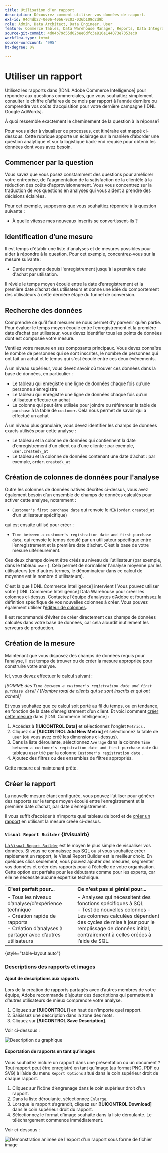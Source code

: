 ```yaml
---
title: Utilisation d’un rapport
description: Découvrez comment utiliser vos données de rapport.
exl-id: 94d4db27-0e06-4066-9c03-036b109d2d9b
role: Admin, Data Architect, Data Engineer, User
feature: Commerce Tables, Data Warehouse Manager, Reports, Data Integration
source-git-commit: 4d04b79d55d02bee6dfc3a810e144073e7353ec0
workflow-type: tm+mt
source-wordcount: '995'
ht-degree: 0%

---
```


# Utiliser un rapport

Utilisez les rapports dans [!DNL Adobe Commerce Intelligence] pour répondre aux questions commerciales, que vous souhaitiez simplement consulter le chiffre d’affaires de ce mois par rapport à l’année dernière ou comprendre vos coûts d’acquisition pour votre dernière campagne [!DNL Google AdWords].

À quoi ressemble exactement le cheminement de la question à la réponse?

Pour vous aider à visualiser ce processus, cet itinéraire est mappé ci-dessous. Cette rubrique apporte un éclairage sur la manière d’aborder une question analytique et sur la logistique back-end requise pour obtenir les données dont vous avez besoin.

## Commencer par la question

Vous savez que vous posez constamment des questions pour améliorer votre entreprise, de l&#39;augmentation de la satisfaction de la clientèle à la réduction des coûts d&#39;approvisionnement. Vous vous concentrez sur la traduction de vos questions en analyses qui vous aident à prendre des décisions éclairées.

Pour cet exemple, supposons que vous souhaitiez répondre à la question suivante :

* À quelle vitesse mes nouveaux inscrits se convertissent-ils ?

## Identification d’une mesure

Il est temps d&#39;établir une liste d&#39;analyses et de mesures possibles pour aider à répondre à la question. Pour cet exemple, concentrez-vous sur la mesure suivante :

* Durée moyenne depuis l&#39;enregistrement jusqu&#39;à la première date d&#39;achat par utilisation.

Il révèle le temps moyen écoulé entre la date d’enregistrement et la première date d’achat des utilisateurs et donne une idée du comportement des utilisateurs à cette dernière étape du funnel de conversion.

## Recherche des données

Comprendre ce qu’il faut mesurer ne nous permet d’y parvenir qu’en partie. Pour évaluer le temps moyen écoulé entre l’enregistrement et la première date d’achat par utilisateur, vous devez identifier tous les points de données dont est composée votre mesure.

Ventilez votre mesure en ses composants principaux. Vous devez connaître le nombre de personnes qui se sont inscrites, le nombre de personnes qui ont fait un achat et le temps qui s&#39;est écoulé entre ces deux événements.

À un niveau supérieur, vous devez savoir où trouver ces données dans la base de données, en particulier :

* Le tableau qui enregistre une ligne de données chaque fois qu’une personne s’enregistre
* Le tableau qui enregistre une ligne de données chaque fois qu’un utilisateur effectue un achat
* La colonne qui peut être utilisée pour joindre ou référencer la table de `purchase` à la table de `customer`. Cela nous permet de savoir qui a effectué un achat

À un niveau plus granulaire, vous devez identifier les champs de données exacts utilisés pour cette analyse :

* Le tableau et la colonne de données qui contiennent la date d’enregistrement d’un client ou d’une cliente : par exemple, `user.created\_at`
* Le tableau et la colonne de données contenant une date d’achat : par exemple, `order.created\_at`

## Création de colonnes de données pour l&#39;analyse

Outre les colonnes de données natives décrites ci-dessus, vous avez également besoin d’un ensemble de champs de données calculés pour activer cette analyse, notamment :

* `Customer's first purchase date` qui renvoie le `MIN(order.created_at` d’un utilisateur spécifique)

qui est ensuite utilisé pour créer :

* `Time between a customer's registration date and first purchase date`, qui renvoie le temps écoulé par un utilisateur spécifique entre l’enregistrement et la première date d’achat. C’est la base de votre mesure ultérieurement.

Ces deux champs doivent être créés au niveau de l’utilisateur (par exemple, dans le tableau `user` ). Cela permet de normaliser l&#39;analyse moyenne par les utilisateurs (en d&#39;autres termes, le dénominateur dans ce calcul de moyenne est le nombre d&#39;utilisateurs).

C&#39;est là que [!DNL Commerce Intelligence] intervient ! Vous pouvez utiliser votre [!DNL Commerce Intelligence] Data Warehouse pour créer les colonnes ci-dessus. Contactez l’équipe d’analystes d’Adobe et fournissez la définition spécifique de vos nouvelles colonnes à créer. Vous pouvez également utiliser l’[éditeur de colonnes](../../data-analyst/data-warehouse-mgr/creating-calculated-columns.md).

Il est recommandé d’éviter de créer directement ces champs de données calculés dans votre base de données, car cela alourdit inutilement les serveurs de production.

## Création de la mesure

Maintenant que vous disposez des champs de données requis pour l’analyse, il est temps de trouver ou de créer la mesure appropriée pour construire votre analyse.

Ici, vous devez effectuer le calcul suivant :


_[SOMME des `Time between a customer's registration date and first purchase date`] / [Nombre total de clients qui se sont inscrits et qui ont acheté]_

Et vous souhaitez que ce calcul soit porté au fil du temps, ou en tendance, en fonction de la date d’enregistrement d’un client. Et voici comment [créer cette mesure](../../data-user/reports/ess-manage-data-metrics.md) dans [!DNL Commerce Intelligence] :

1. Accédez à **[!UICONTROL Data]** et sélectionnez l’onglet `Metrics` .
1. Cliquez sur **[!UICONTROL Add New Metric]** et sélectionnez la table de `user` (où vous avez créé les dimensions ci-dessus).
1. Dans la liste déroulante, sélectionnez `Average` dans la colonne `Time between a customer's registration date and first purchase date` du tableau `user` trié par la colonne `Customer's registration date` .
1. Ajoutez des filtres ou des ensembles de filtres appropriés.

Cette mesure est maintenant prête.

## Créer le rapport

La nouvelle mesure étant configurée, vous pouvez l’utiliser pour générer des rapports sur le temps moyen écoulé entre l’enregistrement et la première date d’achat, par date d’enregistrement.

Il vous suffit d’accéder à n’importe quel tableau de bord et de [créer un rapport](../../data-user/reports/ess-manage-data-metrics.md) en utilisant la mesure créée ci-dessus.

### `Visual Report Builder` {#visualrb}

[La `Visual Report Builder`](../../data-user/reports/ess-rpt-build-visual.md) est le moyen le plus simple de visualiser vos données. Si vous ne connaissez pas SQL ou si vous souhaitez créer rapidement un rapport, le Visual Report Builder est le meilleur choix. En quelques clics seulement, vous pouvez ajouter des mesures, segmenter vos données et créer des rapports pour à l’échelle de votre organisation. Cette option est parfaite pour les débutants comme pour les experts, car elle ne nécessite aucune expertise technique.

|  |  |
|--- |--- |
| **C&#39;est parfait pour...** | **Ce n&#39;est pas si génial pour...** |
| - Tous les niveaux d’analyse/d’expérience technique<br>- Création rapide de rapports<br>- Création d’analyses à partager avec d’autres utilisateurs | - Analyses qui nécessitent des fonctions spécifiques à SQL<br>- Test de nouvelles colonnes - Les colonnes calculées dépendent des cycles de mise à jour pour le remplissage de données initial, contrairement à celles créées à l’aide de SQL. |

{style="table-layout:auto"}

### Descriptions des rapports et images

#### Ajout de descriptions aux rapports

Lors de la création de rapports partagés avec d’autres membres de votre équipe, Adobe recommande d’ajouter des descriptions qui permettent à d’autres utilisateurs de mieux comprendre votre analyse.

1. Cliquez sur **[!UICONTROL i]** en haut de n’importe quel rapport.
1. Saisissez une description dans la zone des mots.
1. Cliquez sur **[!UICONTROL Save Description]**.

Voir ci-dessous :

![Description du graphique](../../assets/Chart_Description.gif)

#### Exportation de rapports en tant qu’images

Vous souhaitez inclure un rapport dans une présentation ou un document ? Tout rapport peut être enregistré en tant qu’image (au format PNG, PDF ou SVG) à l’aide du menu `Report Options` situé dans le coin supérieur droit de chaque rapport.

1. Cliquez sur l’icône d’engrenage dans le coin supérieur droit d’un rapport.
1. Dans la liste déroulante, sélectionnez `Enlarge`.
1. Lorsque le rapport s’agrandit, cliquez sur **[!UICONTROL Download]** dans le coin supérieur droit du rapport.
1. Sélectionnez le format d’image souhaité dans la liste déroulante. Le téléchargement commence immédiatement.

Voir ci-dessous :

![Démonstration animée de l&#39;export d&#39;un rapport sous forme de fichier image](../../assets/exp-rep-as-image.gif)
